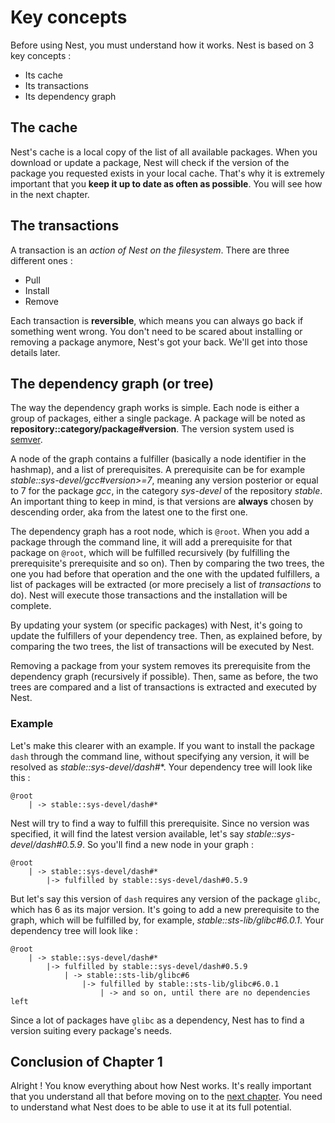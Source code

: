# Key concepts

Before using Nest, you must understand how it works. Nest is based on 3 key concepts :

* Its cache
* Its transactions
* Its dependency graph

## The cache

Nest's cache is a local copy of the list of all available packages. When you download or update a package, Nest will check if the version of the package you requested exists in your local cache. That's why it is extremely important that you **keep it up to date as often as possible**. You will see how in the next chapter.

## The transactions

A transaction is an _action of Nest on the filesystem_. There are three different ones :

* Pull
* Install
* Remove

Each transaction is **reversible**, which means you can always go back if something went wrong. You don't need to be scared about installing or removing a package anymore, Nest's got your back. We'll get into those details later.

## The dependency graph (or tree)

The way the dependency graph works is simple. Each node is either a group of packages, either a single package. A package will be noted as **repository::category/package#version**. The version system used is [semver](https://semver.org).

A node of the graph contains a fulfiller (basically a node identifier in the hashmap), and a list of prerequisites. A prerequisite can be for example *stable::sys-devel/gcc#version>=7*, meaning any version posterior or equal to 7 for the package *gcc*, in the category *sys-devel* of the repository *stable*. An important thing to keep in mind, is that versions are **always** chosen by descending order, aka from the latest one to the first one.

The dependency graph has a root node, which is `@root`. When you add a package through the command line, it will add a prerequisite for that package on `@root`, which will be fulfilled recursively (by fulfilling the prerequisite's prerequisite and so on). Then by comparing the two trees, the one you had before that operation and the one with the updated fulfillers, a list of packages will be extracted (or more precisely a list of *transactions* to do). Nest will execute those transactions and the installation will be complete.

By updating your system (or specific packages) with Nest, it's going to update the fulfillers of your dependency tree. Then, as explained before, by comparing the two trees, the list of transactions will be executed by Nest.

Removing a package from your system removes its prerequisite from the dependency graph (recursively if possible). Then, same as before, the two trees are compared and a list of transactions is extracted and executed by Nest.

### Example

Let's make this clearer with an example. If you want to install the package `dash` through the command line, without specifying any version, it will be resolved as *stable::sys-devel/dash#*\*. Your dependency tree will look like this :

```
@root
    | -> stable::sys-devel/dash#*
```

Nest will try to find a way to fulfill this prerequisite. Since no version was specified, it will find the latest version available, let's say *stable::sys-devel/dash#0.5.9*. So you'll find a new node in your graph :

```
@root
    | -> stable::sys-devel/dash#*
        |-> fulfilled by stable::sys-devel/dash#0.5.9
```

But let's say this version of `dash` requires any version of the package `glibc`, which has 6 as its major version. It's going to add a new prerequisite to the graph, which will be fulfilled by, for example, *stable::sts-lib/glibc#6.0.1*. Your dependency tree will look like :

```
@root
    | -> stable::sys-devel/dash#*
        |-> fulfilled by stable::sys-devel/dash#0.5.9
            | -> stable::sts-lib/glibc#6
                |-> fulfilled by stable::sts-lib/glibc#6.0.1
                    | -> and so on, until there are no dependencies left
```

Since a lot of packages have `glibc` as a dependency, Nest has to find a version suiting every package's needs.

## Conclusion of Chapter 1
[//]: # (TODO: add link to the next chapter)
Alright ! You know everything about how Nest works. It's really important that you understand all that before moving on to the [next chapter](). You need to understand what Nest does to be able to use it at its full potential.